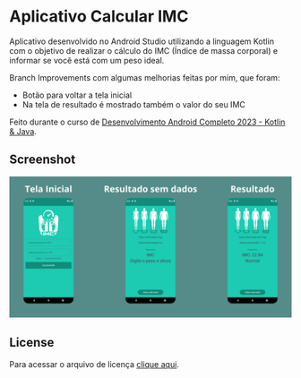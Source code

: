 # Aplicativo Calcular IMC

Aplicativo desenvolvido no Android Studio utilizando a linguagem Kotlin com o objetivo de realizar o cálculo do IMC (Índice de massa corporal) e informar se você está com um peso ideal.

Branch Improvements com algumas melhorias feitas por mim, que foram:
- Botão para voltar a tela inicial
- Na tela de resultado é mostrado também o valor do seu IMC

Feito durante o curso de [Desenvolvimento Android Completo 2023 - Kotlin & Java](https://www.udemy.com/course/desenvolvimento-android-completo/).

## Screenshot

<div align="center">

![](./screenshot.png)

</div>

## License

Para acessar o arquivo de licença [clique aqui](./license).
